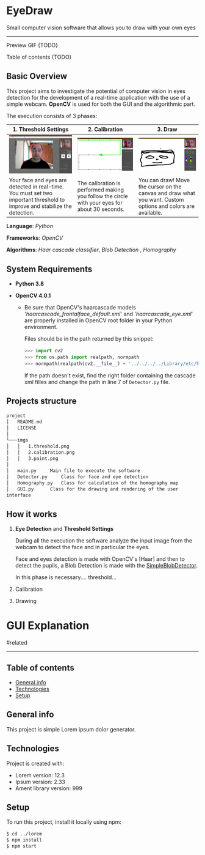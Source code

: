 # EyeDraw
Small computer vision software that allows you to draw with your own eyes

***

Preview GIF {TODO}

Table of contents {TODO}

## Basic Overview
This project aims to investigate the potential of computer vision in eyes detection for the development of a real-time application with the use of a simple webcam. **OpenCV** is used for both the GUI and the algorithmic part. 

The execution consists of 3 phases:

| 1. Threshold Settings                                        | 2. Calibration                                               | 3. Draw                                                      |
| ------------------------------------------------------------ | ------------------------------------------------------------ | ------------------------------------------------------------ |
| <img src="imgs/1.threshold.png" style="zoom:33%;" />         | <img src="imgs/2.calibration.png" style="zoom:33%;" />       | <img src="imgs/3.paint.png" style="zoom:33%;" />             |
| Your face and eyes are detected in real-time. You must set two important threshold to improve and stabilize the detection. | The calibration is performed making you follow the circle with your eyes for about 30 seconds. | You can draw! Move the cursor on the canvas and draw what you want. Custom options and colors are available. |

**Language**: *Python*

**Frameworks**: *OpenCV*

**Algorithms**: *Haar cascade classifier*, *Blob Detection* , *Homography*

## System Requirements

- **Python 3.8**

- **OpenCV 4.0.1** 

  - Be sure  that OpenCV's haarcascade models '*haarcascade_frontalface_default.xml*' and '*haarcascade_eye.xml*' are properly installed in OpenCV root folder in your Python environment. 

    Files should be in the path returned by this snippet:

    ```python
    >>> import cv2
    >>> from os.path import realpath, normpath
    >>> normpath(realpath(cv2.__file__) + '../../../../Library/etc/haarcascades/')
    ```

    If the path doesn't exist, find the right folder containing the cascade xml filles and change the path in line 7 of `Detector.py` file. 

## Projects structure

```
project
│   README.md
│   LICENSE   
│
└───imgs
│   │   1.threshold.png
│   │   2.calibration.png
│   │   3.paint.png
│
│   main.py		Main file to execute the software
│   Detector.py		Class for face and eye detection			
│   Homography.py	Class for calculation of the homography map
│   GUI.py		Class for the drawing and rendering of the user interface 			
```



## How it works
1. **Eye Detection** and **Threshold Settings**

   During all the execution the software analyze the input image from the webcam to detect the face and in particular the eyes.

   Face and eyes detection is made with OpenCV's [Haar] and then to detect the pupils, a Blob Detection is made with the [SimpleBlobDetector].

   [Haar Cascade Detector]: https://docs.opencv.org/3.4/db/d28/tutorial_cascade_classifier.html	"Haar Cascade Detector Explanation"
   [SimpleBlobDetector]:  https://docs.opencv.org/4.0.1/d0/d7a/classcv_1_1SimpleBlobDetector.html#details "cv::SimpleBlobDetector Class Reference"

   In this phase is necessary.... threshold...

2. Calibration

3. Drawing



# GUI Explanation

#related

-------------

## Table of contents
* [General info](#general-info)
* [Technologies](#technologies)
* [Setup](#setup)

## General info
This project is simple Lorem ipsum dolor generator.
	
## Technologies
Project is created with:
* Lorem version: 12.3
* Ipsum version: 2.33
* Ament library version: 999
	
## Setup
To run this project, install it locally using npm:

```
$ cd ../lorem
$ npm install
$ npm start
```